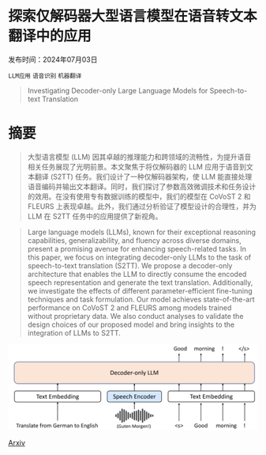 # 探索仅解码器大型语言模型在语音转文本翻译中的应用

发布时间：2024年07月03日

`LLM应用` `语音识别` `机器翻译`

> Investigating Decoder-only Large Language Models for Speech-to-text Translation

# 摘要

> 大型语言模型 (LLM) 因其卓越的推理能力和跨领域的流畅性，为提升语音相关任务展现了光明前景。本文聚焦于将仅解码器的 LLM 应用于语音到文本翻译 (S2TT) 任务。我们设计了一种仅解码器架构，使 LLM 能直接处理语音编码并输出文本翻译。同时，我们探讨了参数高效微调技术和任务设计的效用。在没有使用专有数据训练的模型中，我们的模型在 CoVoST 2 和 FLEURS 上表现卓越。此外，我们通过分析验证了模型设计的合理性，并为 LLM 在 S2TT 任务中的应用提供了新视角。

> Large language models (LLMs), known for their exceptional reasoning capabilities, generalizability, and fluency across diverse domains, present a promising avenue for enhancing speech-related tasks. In this paper, we focus on integrating decoder-only LLMs to the task of speech-to-text translation (S2TT). We propose a decoder-only architecture that enables the LLM to directly consume the encoded speech representation and generate the text translation. Additionally, we investigate the effects of different parameter-efficient fine-tuning techniques and task formulation. Our model achieves state-of-the-art performance on CoVoST 2 and FLEURS among models trained without proprietary data. We also conduct analyses to validate the design choices of our proposed model and bring insights to the integration of LLMs to S2TT.

![探索仅解码器大型语言模型在语音转文本翻译中的应用](../../../paper_images/2407.03169/x1.png)

[Arxiv](https://arxiv.org/abs/2407.03169)